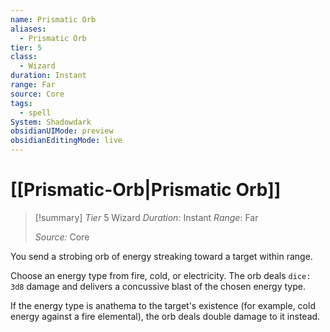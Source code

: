 ```yaml
---
name: Prismatic Orb
aliases:
  - Prismatic Orb
tier: 5
class:
  - Wizard
duration: Instant
range: Far
source: Core
tags:
  - spell
System: Shadowdark
obsidianUIMode: preview
obsidianEditingMode: live
---
```

# [[Prismatic-Orb|Prismatic Orb]]

>[!summary]
> *Tier* 5
> Wizard
> *Duration*: Instant
> *Range*: Far
> 
> *Source:* Core


You send a strobing orb of energy streaking toward a target within range. 

Choose an energy type from fire, cold, or electricity. The orb deals `dice: 3d8` damage and delivers a concussive blast of the chosen energy type. 

If the energy type is anathema to the target's existence (for example, cold energy against a fire elemental), the orb deals double damage to it instead.


